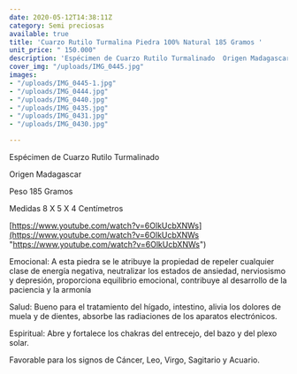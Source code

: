 ```yaml
---
date: 2020-05-12T14:38:11Z
category: Semi preciosas
available: true
title: 'Cuarzo Rutilo Turmalina Piedra 100% Natural 185 Gramos '
unit_price: " 150.000"
description: 'Espécimen de Cuarzo Rutilo Turmalinado  Origen Madagascar '
cover_img: "/uploads/IMG_0445.jpg"
images:
- "/uploads/IMG_0445-1.jpg"
- "/uploads/IMG_0444.jpg"
- "/uploads/IMG_0440.jpg"
- "/uploads/IMG_0435.jpg"
- "/uploads/IMG_0431.jpg"
- "/uploads/IMG_0430.jpg"

---
```

Espécimen de Cuarzo Rutilo Turmalinado

Origen Madagascar

Peso 185 Gramos

Medidas 8 X 5 X 4 Centímetros

[https://www.youtube.com/watch?v=6OlkUcbXNWs](https://www.youtube.com/watch?v=6OlkUcbXNWs "https://www.youtube.com/watch?v=6OlkUcbXNWs")

Emocional: A esta piedra se le atribuye la propiedad de repeler cualquier clase de energía negativa, neutralizar los estados de ansiedad, nerviosismo y depresión, proporciona equilibrio emocional, contribuye al desarrollo de la paciencia y la armonía

Salud: Bueno para el tratamiento del hígado, intestino, alivia los dolores de muela y de dientes, absorbe las radiaciones de los aparatos electrónicos.

Espiritual: Abre y fortalece los chakras del entrecejo, del bazo y del plexo solar.

Favorable para los signos de Cáncer, Leo, Virgo, Sagitario y Acuario.